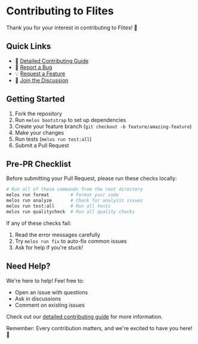 # Contributing to Flites

Thank you for your interest in contributing to Flites! 🎉

## Quick Links

- 📖 [Detailed Contributing Guide](docs/contributing.mdx)
- 🐛 [Report a Bug](https://github.com/marqably/flites/issues/new)
- 💡 [Request a Feature](https://github.com/marqably/flites/issues/new)
- 💬 [Join the Discussion](https://github.com/marqably/flites/discussions)

## Getting Started

1. Fork the repository
2. Run `melos bootstrap` to set up dependencies
3. Create your feature branch (`git checkout -b feature/amazing-feature`)
4. Make your changes
5. Run tests (`melos run test:all`)
6. Submit a Pull Request

## Pre-PR Checklist

Before submitting your Pull Request, please run these checks locally:

```bash
# Run all of these commands from the root directory
melos run format        # Format your code
melos run analyze       # Check for analysis issues
melos run test:all      # Run all tests
melos run qualitycheck  # Run all quality checks
```

If any of these checks fail:

1. Read the error messages carefully
2. Try `melos run fix` to auto-fix common issues
3. Ask for help if you're stuck!

## Need Help?

We're here to help! Feel free to:

- Open an issue with questions
- Ask in discussions
- Comment on existing issues

Check out our [detailed contributing guide](docs/contributing.md) for more information.

Remember: Every contribution matters, and we're excited to have you here! 💙
